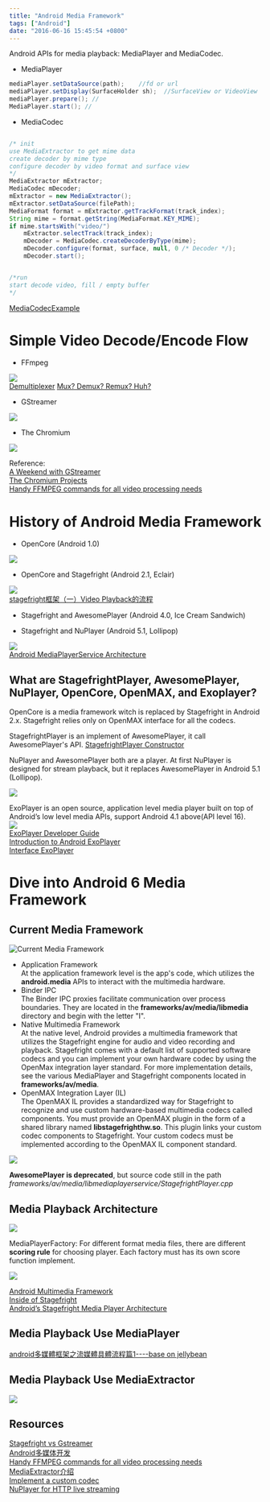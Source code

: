 ```yaml
---
title: "Android Media Framework"
tags: ["Android"]
date: "2016-06-16 15:45:54 +0800"
---
```


Android APIs for media playback: MediaPlayer and MediaCodec.  

* MediaPlayer  

```java 
mediaPlayer.setDataSource(path);    //fd or url
mediaPlayer.setDisplay(SurfaceHolder sh);  //SurfaceView or VideoView  
mediaPlayer.prepare(); // 
MediaPlayer.start(); //

```

* MediaCodec  

```java  

/* init  
use MediaExtractor to get mime data  
create decoder by mime type 
configure decoder by video format and surface view  
*/ 
MediaExtractor mExtractor;
MediaCodec mDecoder;
mExtractor = new MediaExtractor();
mExtractor.setDataSource(filePath);
MediaFormat format = mExtractor.getTrackFormat(track_index);  
String mime = format.getString(MediaFormat.KEY_MIME);
if mime.startsWith("video/")  
    mExtractor.selectTrack(track_index);
    mDecoder = MediaCodec.createDecoderByType(mime);
    mDecoder.configure(format, surface, null, 0 /* Decoder */);  
    mDecoder.start();


/*run
start decode video, fill / empty buffer  
*/

```

[MediaCodecExample](https://github.com/taehwandev/MediaCodecExample)    

# Simple Video Decode/Encode Flow  

* FFmpeg   

![](/images/2016-06-16/FFMPEG-command-Sequence.png)  
[Demultiplexer](https://en.wikipedia.org/wiki/Demultiplexer_(media_file))  
[Mux? Demux? Remux? Huh?](http://adubvideo.net/informative/mux-demux-remux-huh)  

* GStreamer  

![](/images/2016-06-16/GStreamer-simple-player.png)  

* The Chromium  

![](/images/2016-06-16/the_chromium_video_stack_arch.png)  


Reference:  
[A Weekend with GStreamer](http://www.oz9aec.net/index.php/gstreamer/345-a-weekend-with-gstreamer)  
[The Chromium Projects](https://www.chromium.org/developers/design-documents/video)  
[Handy FFMPEG commands for all video processing needs](http://www.mediaentertainmentinfo.com/2015/06/5-technical-series-handy-ffmpeg-commands-to-get-your-video-processing-done.html/)  

# History of Android Media Framework  

* OpenCore (Android 1.0)  

![](/images/2016-06-16/Android_OpenCoreArch.jpg)  

* OpenCore and Stagefright (Android 2.1, Eclair)  

![](/images/2016-06-16/OpenCoreAndStagefright.jpg)  
[stagefright框架（一）Video Playback的流程](http://blog.csdn.net/mlbcday/article/details/7319674)  

* Stagefright and AwesomePlayer (Android 4.0, Ice Cream Sandwich)  

* Stagefright and NuPlayer (Android 5.1, Lollipop)  

![](/images/2016-06-16/Android4.1_MediaArch.png)  
[Android MediaPlayerService Architecture](https://edwardlu0904.wordpress.com/2015/09/04/android-mediaplayerservice-architecture/)  

## What are StagefrightPlayer, AwesomePlayer, NuPlayer, OpenCore, OpenMAX, and Exoplayer?  

OpenCore is a media framework witch is replaced by Stagefright in Android 2.x. Stagefright relies only on OpenMAX interface for all the codecs.  

StagefrightPlayer is an implement of AwesomePlayer, it call AwesomePlayer's API. [StagefrightPlayer Constructor](http://androidxref.com/6.0.1_r10/xref/frameworks/av/media/libmediaplayerservice/StagefrightPlayer.cpp#30)   

NuPlayer and AwesomePlayer both are a player. At first NuPlayer is designed for stream playback, but it replaces AwesomePlayer in Android 5.1 (Lollipop).  

![](/images/2016-06-16/NuPlayerAndAwesomePlayer.png)  

ExoPlayer is an open source, application level media player built on top of Android’s low level media APIs, support Android 4.1 above(API level 16).   
![](/images/2016-06-16/exoplayer-standard-model.png)  
[ExoPlayer Developer Guide](https://google.github.io/ExoPlayer/guide.html)  
[Introduction to Android ExoPlayer](http://www.tothenew.com/blog/introduction-to-android-exoplayer/)  
[Interface ExoPlayer](https://google.github.io/ExoPlayer/doc/reference/com/google/android/exoplayer/ExoPlayer.html)  


# Dive into Android 6 Media Framework  

## Current Media Framework  

![Current Media Framework](/images/2016-06-16/Android_MediaFramework_20160616.png)  

* Application Framework  
    At the application framework level is the app's code, which utilizes the **android.media** APIs to interact with the multimedia hardware. 
* Binder IPC  
    The Binder IPC proxies facilitate communication over process boundaries. They are located in the **frameworks/av/media/libmedia** directory and begin with the letter "I".  
* Native Multimedia Framework  
    At the native level, Android provides a multimedia framework that utilizes the Stagefright engine for audio and video recording and playback. Stagefright comes with a default list of supported software codecs and you can implement your own hardware codec by using the OpenMax integration layer standard. For more implementation details, see the various MediaPlayer and Stagefright components located in **frameworks/av/media**.    
* OpenMAX Integration Layer (IL)  
    The OpenMAX IL provides a standardized way for Stagefright to recognize and use custom hardware-based multimedia codecs called components. You must provide an OpenMAX plugin in the form of a shared library named **libstagefrighthw.so**. This plugin links your custom codec components to Stagefright. Your custom codecs must be implemented according to the OpenMAX IL component standard.   

![](/images/2016-06-16/AndroidMediaPlaybackFramework-AOSP.png)  

**AwesomePlayer is deprecated**, but source code still in the path *frameworks/av/media/libmediaplayerservice/StagefrightPlayer.cpp* 

## Media Playback Architecture   


![](/images/2016-06-16/AndroidM_MediaArchitecture.png)  

MediaPlayerFactory: For different format media files, there are different **scoring rule** for choosing player. Each factory must has its own score function implement. 

![](/images/2016-06-16/MediaPlayerFactory.png)  



[Android Multimedia Framework](http://www.slideshare.net/pickerweng/android-multimedia-framework)  
[Inside of Stagefright](https://prezi.com/qp0qeotjn4zb/inside-of-stagefright/)  
[Android’s Stagefright Media Player Architecture](https://quandarypeak.com/2013/08/androids-stagefright-media-player-architecture/)  


## Media Playback Use MediaPlayer  

[android多媒體框架之流媒體具體流程篇1----base on jellybean](http://blog.csdn.net/tjy1985/article/details/8123515)  

## Media Playback Use MediaExtractor  

![](/images/2016-06-16/MediaExtractor_native_init.png)  


## Resources  
[Stagefright vs Gstreamer](http://stackoverflow.com/questions/15809365/stagefright-vs-gstreamer)  
[Android多媒体开发](http://blog.csdn.net/tx3344/article/category/1207767)  
[Handy FFMPEG commands for all video processing needs](http://www.mediaentertainmentinfo.com/2015/06/5-technical-series-handy-ffmpeg-commands-to-get-your-video-processing-done.html/)  
[MediaExtractor介绍](http://blog.csdn.net/dtplayer/article/details/11330343)  
[Implement a custom codec](http://wangjw.info/wordpress/implement-a-custom-codec/)  
[NuPlayer for HTTP live streaming](http://www.cnblogs.com/zhgyee/archive/2011/10/31/2230852.htm)  

